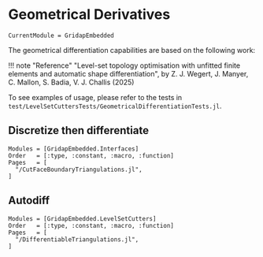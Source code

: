 # Geometrical Derivatives

```@meta
CurrentModule = GridapEmbedded
```

The geometrical differentiation capabilities are based on the following work:

!!! note "Reference"
    "Level-set topology optimisation with unfitted finite elements and automatic shape differentiation",
    by Z. J. Wegert, J. Manyer, C. Mallon, S. Badia, V. J. Challis (2025)

To see examples of usage, please refer to the tests in `test/LevelSetCuttersTests/GeometricalDifferentiationTests.jl`.

## Discretize then differentiate

```@autodocs
Modules = [GridapEmbedded.Interfaces]
Order   = [:type, :constant, :macro, :function]
Pages   = [
  "/CutFaceBoundaryTriangulations.jl", 
]
```

## Autodiff

```@autodocs
Modules = [GridapEmbedded.LevelSetCutters]
Order   = [:type, :constant, :macro, :function]
Pages   = [
  "/DifferentiableTriangulations.jl", 
]
```
